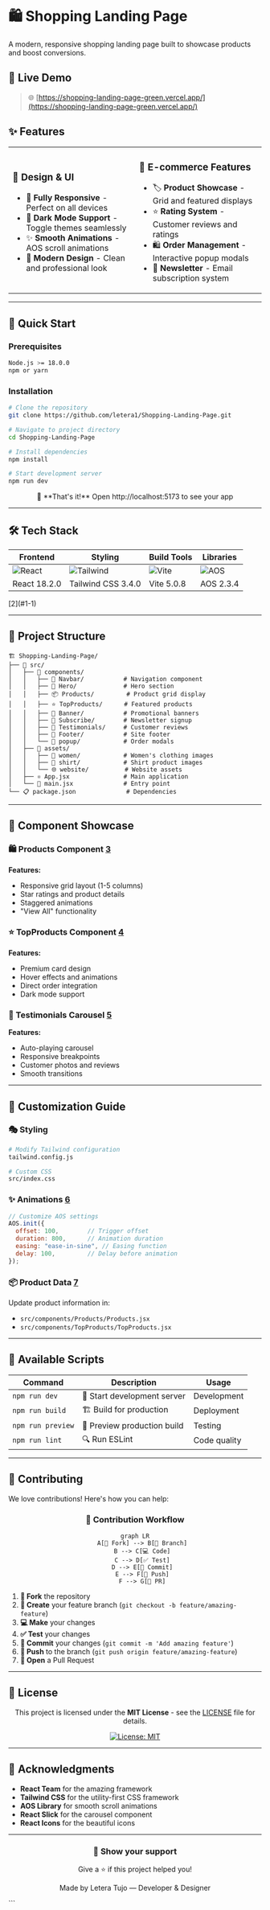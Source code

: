 # 🛍️ Shopping Landing Page

A modern, responsive shopping landing page built to showcase products and boost conversions. 
## 🚀 Live Demo

> 🌐 [https://shopping-landing-page-green.vercel.app/](https://shopping-landing-page-green.vercel.app/)

## ✨ Features

<table>
<tr>
<td width="50%">

### 🎨 **Design & UI**
- 📱 **Fully Responsive** - Perfect on all devices
- 🌙 **Dark Mode Support** - Toggle themes seamlessly
- ✨ **Smooth Animations** - AOS scroll animations
- 🎯 **Modern Design** - Clean and professional look

</td>
<td width="50%">

### 🛒 **E-commerce Features**
- 🏷️ **Product Showcase** - Grid and featured displays
- ⭐ **Rating System** - Customer reviews and ratings
- 🛍️ **Order Management** - Interactive popup modals
- 📧 **Newsletter** - Email subscription system

</td>
</tr>
</table>

---

## 🚀 Quick Start

### Prerequisites
```bash
Node.js >= 18.0.0
npm or yarn
```

### Installation

```bash
# Clone the repository
git clone https://github.com/letera1/Shopping-Landing-Page.git

# Navigate to project directory
cd Shopping-Landing-Page

# Install dependencies
npm install

# Start development server
npm run dev
```

<div align="center">
🎉 **That's it!** Open http://localhost:5173 to see your app
</div>

---

## 🛠️ Tech Stack

<div align="center">

| Frontend | Styling | Build Tools | Libraries |
|----------|---------|-------------|-----------|
| ![React](https://img.shields.io/badge/React-61DAFB?style=flat&logo=react&logoColor=white) | ![Tailwind](https://img.shields.io/badge/Tailwind-38B2AC?style=flat&logo=tailwind-css&logoColor=white) | ![Vite](https://img.shields.io/badge/Vite-646CFF?style=flat&logo=vite&logoColor=white) | ![AOS](https://img.shields.io/badge/AOS-FF6B6B?style=flat) |
| React 18.2.0 | Tailwind CSS 3.4.0 | Vite 5.0.8 | AOS 2.3.4 |

</div> [2](#1-1) 

---

## 📁 Project Structure

```
🏗️ Shopping-Landing-Page/
├── 📂 src/
│   ├── 📂 components/
│   │   ├── 🧭 Navbar/           # Navigation component
│   │   ├── 🦸 Hero/             # Hero section
│   │   ├── 📦 Products/         # Product grid display
│   │   ├── ⭐ TopProducts/      # Featured products
│   │   ├── 🎯 Banner/           # Promotional banners
│   │   ├── 📧 Subscribe/        # Newsletter signup
│   │   ├── 💬 Testimonials/     # Customer reviews
│   │   ├── 🦶 Footer/           # Site footer
│   │   └── 🔔 popup/            # Order modals
│   ├── 📂 assets/
│   │   ├── 👗 women/            # Women's clothing images
│   │   ├── 👔 shirt/            # Shirt product images
│   │   └── 🌐 website/          # Website assets
│   ├── ⚛️ App.jsx               # Main application
│   └── 🚀 main.jsx              # Entry point
└── 📋 package.json              # Dependencies
```

---

## 🎯 Component Showcase

### 🛍️ Products Component [3](#1-2) 

**Features:**
- Responsive grid layout (1-5 columns)
- Star ratings and product details
- Staggered animations
- "View All" functionality

### ⭐ TopProducts Component [4](#1-3) 

**Features:**
- Premium card design
- Hover effects and animations
- Direct order integration
- Dark mode support

### 💬 Testimonials Carousel [5](#1-4) 

**Features:**
- Auto-playing carousel
- Responsive breakpoints
- Customer photos and reviews
- Smooth transitions

---

## 🎨 Customization Guide

### 🎭 Styling
```bash
# Modify Tailwind configuration
tailwind.config.js

# Custom CSS
src/index.css
```

### ✨ Animations [6](#1-5) 

```javascript
// Customize AOS settings
AOS.init({
  offset: 100,        // Trigger offset
  duration: 800,      // Animation duration
  easing: "ease-in-sine", // Easing function
  delay: 100,         // Delay before animation
});
```

### 📦 Product Data [7](#1-6) 

Update product information in:
- `src/components/Products/Products.jsx`
- `src/components/TopProducts/TopProducts.jsx`

---

## 📜 Available Scripts

| Command | Description | Usage |
|---------|-------------|-------|
| `npm run dev` | 🚀 Start development server | Development |
| `npm run build` | 🏗️ Build for production | Deployment |
| `npm run preview` | 👀 Preview production build | Testing |
| `npm run lint` | 🔍 Run ESLint | Code quality | [8](#1-7) 

---

## 🤝 Contributing

We love contributions! Here's how you can help:

<div align="center">

### 🔄 Contribution Workflow

```mermaid
graph LR
    A[🍴 Fork] --> B[🌿 Branch]
    B --> C[💻 Code]
    C --> D[✅ Test]
    D --> E[📝 Commit]
    E --> F[🚀 Push]
    F --> G[🔄 PR]
```

</div>

1. **🍴 Fork** the repository
2. **🌿 Create** your feature branch (`git checkout -b feature/amazing-feature`)
3. **💻 Make** your changes
4. **✅ Test** your changes
5. **📝 Commit** your changes (`git commit -m 'Add amazing feature'`)
6. **🚀 Push** to the branch (`git push origin feature/amazing-feature`)
7. **🔄 Open** a Pull Request

---

## 📄 License

<div align="center">

This project is licensed under the **MIT License** - see the [LICENSE](LICENSE) file for details.

[![License: MIT](https://img.shields.io/badge/License-MIT-yellow.svg?style=for-the-badge)](https://opensource.org/licenses/MIT)

</div>

---

## 🙏 Acknowledgments

- **React Team** for the amazing framework
- **Tailwind CSS** for the utility-first CSS framework
- **AOS Library** for smooth scroll animations
- **React Slick** for the carousel component
- **React Icons** for the beautiful icons

---

<div align="center">

### 🌟 Show your support

Give a ⭐️ if this project helped you!

Made by Letera Tujo — Developer & Designer 

</div>
```
